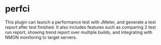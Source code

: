 # perfci

This plugin can launch a performance test with JMeter, and generate a test report after test finished. It also includes features such as comparing 2 test run report, showing trend report over multiple builds, and integrating with NMON monitoring to target servers.

